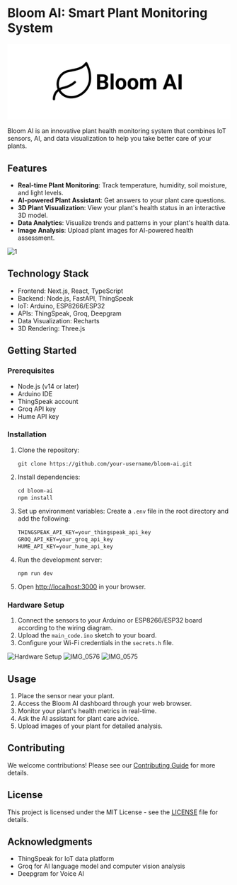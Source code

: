 # Bloom AI: Smart Plant Monitoring System

![Bloom AI Logo](/public/banner.svg)

Bloom AI is an innovative plant health monitoring system that combines IoT sensors, AI, and data visualization to help you take better care of your plants.

## Features

- **Real-time Plant Monitoring**: Track temperature, humidity, soil moisture, and light levels.
- **AI-powered Plant Assistant**: Get answers to your plant care questions.
- **3D Plant Visualization**: View your plant's health status in an interactive 3D model.
- **Data Analytics**: Visualize trends and patterns in your plant's health data.
- **Image Analysis**: Upload plant images for AI-powered health assessment.

![1](https://github.com/user-attachments/assets/bd04b7f5-7c80-4445-a7d2-2a5bc8cadd1d)

## Technology Stack

- Frontend: Next.js, React, TypeScript
- Backend: Node.js, FastAPI, ThingSpeak 
- IoT: Arduino, ESP8266/ESP32
- APIs: ThingSpeak, Groq, Deepgram
- Data Visualization: Recharts
- 3D Rendering: Three.js

## Getting Started

### Prerequisites

- Node.js (v14 or later)
- Arduino IDE
- ThingSpeak account
- Groq API key
- Hume API key

### Installation

1. Clone the repository:

   ```
   git clone https://github.com/your-username/bloom-ai.git
   ```

2. Install dependencies:

   ```
   cd bloom-ai
   npm install
   ```

3. Set up environment variables:
   Create a `.env` file in the root directory and add the following:

   ```
   THINGSPEAK_API_KEY=your_thingspeak_api_key
   GROQ_API_KEY=your_groq_api_key
   HUME_API_KEY=your_hume_api_key
   ```

4. Run the development server:

   ```
   npm run dev
   ```

5. Open [http://localhost:3000](http://localhost:3000) in your browser.

### Hardware Setup

1. Connect the sensors to your Arduino or ESP8266/ESP32 board according to the wiring diagram.
2. Upload the `main_code.ino` sketch to your board.
3. Configure your Wi-Fi credentials in the `secrets.h` file.

![Hardware Setup](https://github.com/user-attachments/assets/ecc061ae-c0c7-4216-9fc4-62b835601bba)
![IMG_0576](https://github.com/user-attachments/assets/c8f88efd-d941-45bc-baab-8545c19462a6)
![IMG_0575](https://github.com/user-attachments/assets/a8ba4115-1bc9-453b-bafc-22afe9abf57e)

## Usage

1. Place the sensor near your plant.
2. Access the Bloom AI dashboard through your web browser.
3. Monitor your plant's health metrics in real-time.
4. Ask the AI assistant for plant care advice.
5. Upload images of your plant for detailed analysis.

## Contributing

We welcome contributions! Please see our [Contributing Guide](CONTRIBUTING.md) for more details.

## License

This project is licensed under the MIT License - see the [LICENSE](LICENSE) file for details.

## Acknowledgments

- ThingSpeak for IoT data platform
- Groq for AI language model and computer vision analysis
- Deepgram for Voice AI 

